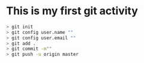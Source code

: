 # This is my first git activity

```bash
> git init
> git config user.name ""
> git config user.email ""
> git add .
> git commit -m""
> git push -u origin master
```